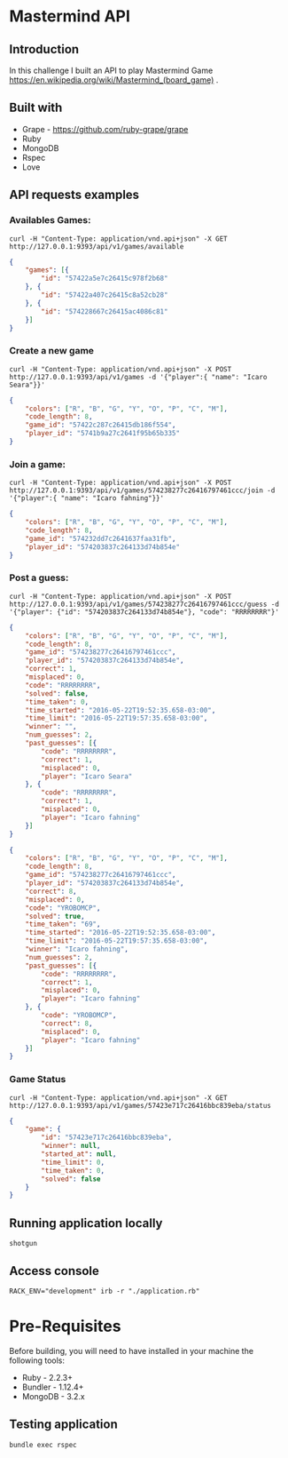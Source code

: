 # Mastermind API

## Introduction
In this challenge I built an API to play Mastermind Game https://en.wikipedia.org/wiki/Mastermind_(board_game) .

## Built with
- Grape - https://github.com/ruby-grape/grape
- Ruby
- MongoDB
- Rspec
- Love
## API requests examples

### Availables Games:
```
curl -H "Content-Type: application/vnd.api+json" -X GET http://127.0.0.1:9393/api/v1/games/available
```

```json
{
	"games": [{
		"id": "57422a5e7c26415c978f2b68"
	}, {
		"id": "57422a407c26415c8a52cb28"
	}, {
		"id": "574228667c26415ac4086c81"
	}]
}
```

### Create a new game
```
curl -H "Content-Type: application/vnd.api+json" -X POST http://127.0.0.1:9393/api/v1/games -d '{"player":{ "name": "Icaro Seara"}}'
```

```json
{
	"colors": ["R", "B", "G", "Y", "O", "P", "C", "M"],
	"code_length": 8,
	"game_id": "57422c287c26415db186f554",
	"player_id": "5741b9a27c2641f95b65b335"
}
```

### Join a game:
```
curl -H "Content-Type: application/vnd.api+json" -X POST http://127.0.0.1:9393/api/v1/games/574238277c26416797461ccc/join -d '{"player":{ "name": "Icaro fahning"}}'
```

```json
{
	"colors": ["R", "B", "G", "Y", "O", "P", "C", "M"],
	"code_length": 8,
	"game_id": "574232dd7c2641637faa31fb",
	"player_id": "574203837c264133d74b854e"
}
```

### Post a guess:
```
curl -H "Content-Type: application/vnd.api+json" -X POST http://127.0.0.1:9393/api/v1/games/574238277c26416797461ccc/guess -d '{"player": {"id": "574203837c264133d74b854e"}, "code": "RRRRRRRR"}'
```

```json
{
	"colors": ["R", "B", "G", "Y", "O", "P", "C", "M"],
	"code_length": 8,
	"game_id": "574238277c26416797461ccc",
	"player_id": "574203837c264133d74b854e",
	"correct": 1,
	"misplaced": 0,
	"code": "RRRRRRRR",
	"solved": false,
	"time_taken": 0,
	"time_started": "2016-05-22T19:52:35.658-03:00",
	"time_limit": "2016-05-22T19:57:35.658-03:00",
	"winner": "",
	"num_guesses": 2,
	"past_guesses": [{
		"code": "RRRRRRRR",
		"correct": 1,
		"misplaced": 0,
		"player": "Icaro Seara"
	}, {
		"code": "RRRRRRRR",
		"correct": 1,
		"misplaced": 0,
		"player": "Icaro fahning"
	}]
}
```

```json
{
	"colors": ["R", "B", "G", "Y", "O", "P", "C", "M"],
	"code_length": 8,
	"game_id": "574238277c26416797461ccc",
	"player_id": "574203837c264133d74b854e",
	"correct": 8,
	"misplaced": 0,
	"code": "YROBOMCP",
	"solved": true,
	"time_taken": "69",
	"time_started": "2016-05-22T19:52:35.658-03:00",
	"time_limit": "2016-05-22T19:57:35.658-03:00",
	"winner": "Icaro fahning",
	"num_guesses": 2,
	"past_guesses": [{
		"code": "RRRRRRRR",
		"correct": 1,
		"misplaced": 0,
		"player": "Icaro fahning"
	}, {
		"code": "YROBOMCP",
		"correct": 8,
		"misplaced": 0,
		"player": "Icaro fahning"
	}]
}
```

### Game Status
```
curl -H "Content-Type: application/vnd.api+json" -X GET http://127.0.0.1:9393/api/v1/games/57423e717c26416bbc839eba/status
```

```json
{
	"game": {
		"id": "57423e717c26416bbc839eba",
		"winner": null,
		"started_at": null,
		"time_limit": 0,
		"time_taken": 0,
		"solved": false
	}
}
```
## Running application locally
```
shotgun
```
## Access console
```
RACK_ENV="development" irb -r "./application.rb"
```

# Pre-Requisites
Before building, you will need to have installed in your machine the following tools:

- Ruby - 2.2.3+
- Bundler - 1.12.4+
- MongoDB - 3.2.x

## Testing application
```
bundle exec rspec
```

